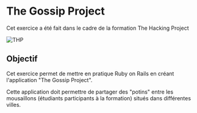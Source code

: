 # The Gossip Project

Cet exercice a été fait dans le cadre de la formation The Hacking Project

![THP](https://miro.medium.com/max/1000/1*3c6S4mvi1Awh_UO9G4N0kQ.png)

## Objectif

Cet exercice permet de mettre en pratique Ruby on Rails en créant l'application "The Gossip Project". 

Cette application doit permettre de partager des "potins" entre les mousaillons (étudiants participants à la formation) situés dans différentes villes.
